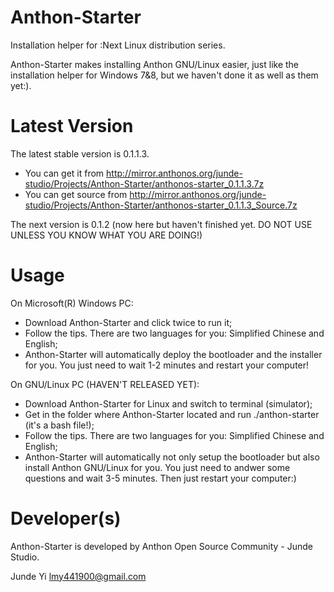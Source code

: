 Anthon-Starter
==============

 Installation helper for :Next Linux distribution series.
 
 Anthon-Starter makes installing Anthon GNU/Linux easier, just like the installation helper for Windows 7&8, but we haven't done it as well as them yet:).

Latest Version
==============

 The latest stable version is 0.1.1.3.
 * You can get it from http://mirror.anthonos.org/junde-studio/Projects/Anthon-Starter/anthonos-starter_0.1.1.3.7z
 * You can get source from http://mirror.anthonos.org/junde-studio/Projects/Anthon-Starter/anthonos-starter_0.1.1.3_Source.7z
 
 The next version is 0.1.2 (now here but haven't finished yet. DO NOT USE UNLESS YOU KNOW WHAT YOU ARE DOING!)

Usage
==============

 On Microsoft(R) Windows PC:
 * Download Anthon-Starter and click twice to run it;
 * Follow the tips. There are two languages for you: Simplified Chinese and English;
 * Anthon-Starter will automatically deploy the bootloader and the installer for you. You just need to wait 1-2 minutes and restart your computer!
 
 On GNU/Linux PC (HAVEN'T RELEASED YET):
 * Download Anthon-Starter for Linux and switch to terminal (simulator);
 * Get in the folder where Anthon-Starter located and run ./anthon-starter (it's a bash file!);
 * Follow the tips. There are two languages for you: Simplified Chinese and English;
 * Anthon-Starter will automatically not only setup the bootloader but also install Anthon GNU/Linux for you. You just need to andwer some questions and wait 3-5 minutes. Then just restart your computer:)
 
Developer(s)
==============
 Anthon-Starter is developed by Anthon Open Source Community - Junde Studio.
 
 Junde Yi <lmy441900@gmail.com>
 